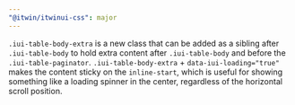 ```yaml
---
"@itwin/itwinui-css": major
---
```


`.iui-table-body-extra` is a new class that can be added as a sibling after `.iui-table-body` to hold extra content after `.iui-table-body` and before the `.iui-table-paginator`. `.iui-table-body-extra` + `data-iui-loading="true"` makes the content sticky on the `inline-start`, which is useful for showing something like a loading spinner in the center, regardless of the horizontal scroll position.
